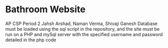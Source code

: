 # Bathroom Website
AP CSP
Period 2
Jahsh Arshad, Naman Verma, Shivaji Ganesh
Database must be loaded using the sql script in the repository, and the site must be run on a PHP and mySql server with the specified username and password detailed in the php code
